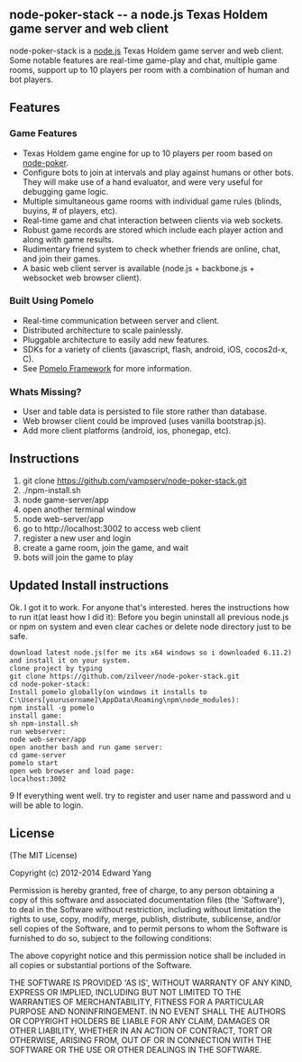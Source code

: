## node-poker-stack -- a node.js Texas Holdem game server and web client

node-poker-stack is a [node.js](http://nodejs.org) Texas Holdem game server and web client. Some notable features
are real-time game-play and chat, multiple game rooms, support up to 10 players per room with a combination
of human and bot players.

## Features

### Game Features

* Texas Holdem game engine for up to 10 players per room based on [node-poker](https://github.com/mjhbell/node-poker).
* Configure bots to join at intervals and play against humans or other bots. They will make use of a hand evaluator, and were very useful for debugging game logic.
* Multiple simultaneous game rooms with individual game rules (blinds, buyins, # of players, etc).
* Real-time game and chat interaction between clients via web sockets.
* Robust game records are stored which include each player action and along with game results.
* Rudimentary friend system to check whether friends are online, chat, and join their games.
* A basic web client server is available (node.js + backbone.js + websocket web browser client).

### Built Using Pomelo

* Real-time communication between server and client.
* Distributed architecture to scale painlessly.
* Pluggable architecture to easily add new features.
* SDKs for a variety of clients (javascript, flash, android, iOS, cocos2d-x, C).
* See [Pomelo Framework](http://github.com/NetEase/pomelo) for more information.

### Whats Missing?

* User and table data is persisted to file store rather than database.
* Web browser client could be improved (uses vanilla bootstrap.js).
* Add more client platforms (android, ios, phonegap, etc).

## Instructions

1. git clone https://github.com/vampserv/node-poker-stack.git
2. ./npm-install.sh
3. node game-server/app
4. open another terminal window
5. node web-server/app
6. go to http://localhost:3002 to access web client
7. register a new user and login
8. create a game room, join the game, and wait
9. bots will join the game to play

## Updated Install instructions
Ok. I got it to work. For anyone that's interested. heres the instructions how to run it(at least how I did it):
Before you begin uninstall all previous node.js or npm on system and even clear caches or delete node directory just to be safe.

    download latest node.js(for me its x64 windows so i downloaded 6.11.2) and install it on your system.
    clone project by typing
    git clone https://github.com/zilveer/node-poker-stack.git
    cd node-poker-stack:
    Install pomelo globally(on windows it installs to C:\Users[yourusername]\AppData\Roaming\npm\node_modules):
    npm install -g pomelo
    install game:
    sh npm-install.sh
    run webserver:
    node web-server/app
    open another bash and run game server:
    cd game-server
    pomelo start
    open web browser and load page:
    localhost:3002

9 If everything went well. try to register and user name and password and u will be able to login.


## License

(The MIT License)

Copyright (c) 2012-2014 Edward Yang

Permission is hereby granted, free of charge, to any person obtaining
a copy of this software and associated documentation files (the
'Software'), to deal in the Software without restriction, including
without limitation the rights to use, copy, modify, merge, publish,
distribute, sublicense, and/or sell copies of the Software, and to
permit persons to whom the Software is furnished to do so, subject to
the following conditions:

The above copyright notice and this permission notice shall be
included in all copies or substantial portions of the Software.

THE SOFTWARE IS PROVIDED 'AS IS', WITHOUT WARRANTY OF ANY KIND,
EXPRESS OR IMPLIED, INCLUDING BUT NOT LIMITED TO THE WARRANTIES OF
MERCHANTABILITY, FITNESS FOR A PARTICULAR PURPOSE AND NONINFRINGEMENT.
IN NO EVENT SHALL THE AUTHORS OR COPYRIGHT HOLDERS BE LIABLE FOR ANY
CLAIM, DAMAGES OR OTHER LIABILITY, WHETHER IN AN ACTION OF CONTRACT,
TORT OR OTHERWISE, ARISING FROM, OUT OF OR IN CONNECTION WITH THE
SOFTWARE OR THE USE OR OTHER DEALINGS IN THE SOFTWARE.
